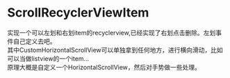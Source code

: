 # ScrollRecyclerViewItem
实现一个可以左划和右划item的recyclerview,已经实现了右划点击删除。左划事件自己定义去吧。
<br>
其中CustomHorizontalScrollView可以单独拿到任何地方，进行横向滑动，比如可以当做listview的一个item...
<br>
原理大概是自定义一个HorizontalScrollView，然后对手势做一些处理。
